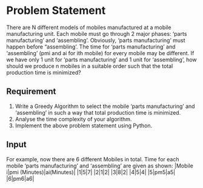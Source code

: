 # Problem Statement
There are N different models of mobiles manufactured at a mobile manufacturing unit. Each
mobile must go through 2 major phases: ‘parts manufacturing’ and ‘assembling’. Obviously,
‘parts manufacturing’ must happen before “assembling’. The time for ‘parts manufacturing’
and ‘assembling’ (pmi and ai for ith mobile) for every mobile may be different. If we have only
1 unit for ‘parts manufacturing’ and 1 unit for ‘assembling’, how should we produce n mobiles
in a suitable order such that the total production time is minimized?

## Requirement
1. Write a Greedy Algorithm to select the mobile ‘parts manufacturing’ and ‘assembling’ in such a way that total production time is minimized.
2. Analyse the time complexity of your algorithm.
3. Implement the above problem statement using Python.

## Input
For example, now there are 6 different Mobiles in total. Time for each mobile ‘parts
manufacturing’ and ‘assembling’ are given as shown:
|Mobile i|pmi (Minutes)|ai(Minutes)|
|1|5|7|
|2|1|2|
|3|8|2|
|4|5|4|
|5|pm5|a5|
|6|pm6|a6|
